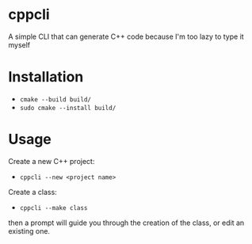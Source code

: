 # cppcli
A simple CLI that can generate C++ code because I'm too lazy to type it myself

# Installation
* `cmake --build build/`
* `sudo cmake --install build/`

# Usage
Create a new C++ project:

* `cppcli --new <project name>`

Create a class:

* `cppcli --make class`

then a prompt will guide you through the creation of the class, or edit an existing one.
